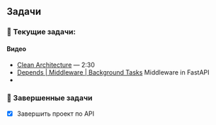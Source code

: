 ## Задачи

### 🔲 Текущие задачи:

#### Видео
- [Clean Architecture](https://www.youtube.com/watch?v=WlCDcr8JYFU) — 2:30
- [Depends | Middleware | Background Tasks](https://www.youtube.com/watch?v=bcMZGPIeGzk) Middleware in FastAPI
-  



### 🔲 Завершенные задачи
- [x] Завершить проект по API
